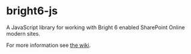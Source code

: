 bright6-js
==========

A JavaScript library for working with Bright 6 enabled SharePoint Online modern sites.

For more information see [the wiki](https://github.com/Chosense/bright6-js/wiki/Bright-6-JS-Library-Documentation).
